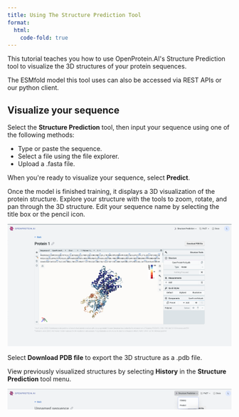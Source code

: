 ```yaml
---
title: Using The Structure Prediction Tool
format:
  html:
    code-fold: true
---
```


This tutorial teaches you how to use OpenProtein.AI's Structure Prediction tool to visualize the 3D structures of your protein sequences.

The ESMfold model this tool uses can also be accessed via REST APIs or our python client.

## Visualize your sequence

Select the **Structure Prediction** tool, then input your sequence using one of the following methods:

- Type or paste the sequence.
- Select a file using the file explorer.
- Upload a .fasta file.

When you're ready to visualize your sequence, select **Predict**.

Once the model is finished training, it displays a 3D visualization of the protein structure. Explore your structure with the tools to zoom, rotate, and pan through the 3D structure. Edit your sequence name by selecting the title box or the pencil icon.

![](./img/molstar-vis.png)

Select **Download PDB file** to export the 3D structure as a .pdb file.

View previously visualized structures by selecting **History** in the **Structure Prediction** tool menu.

![](./img/struct-dropdown.png)
